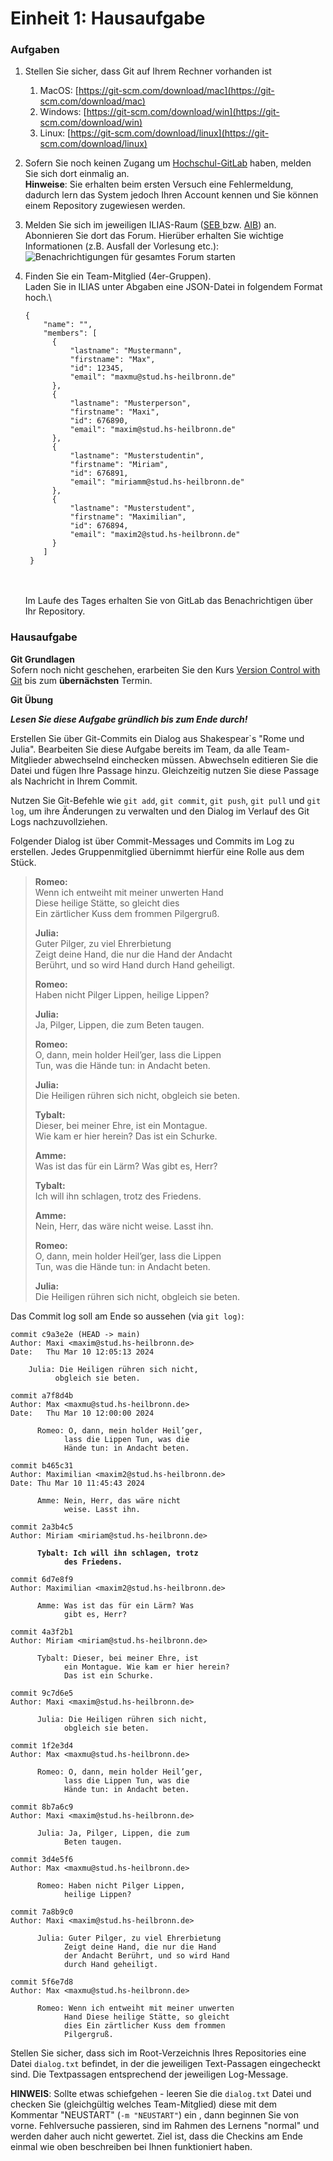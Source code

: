 # Einheit 1: Hausaufgabe

### Aufgaben

1. Stellen Sie sicher, dass Git auf Ihrem Rechner vorhanden ist
   1. MacOS: [https://git-scm.com/download/mac](https://git-scm.com/download/mac)
   2. Windows:  [https://git-scm.com/download/win](https://git-scm.com/download/win)
   3. Linux: [https://git-scm.com/download/linux](https://git-scm.com/download/linux)
2. Sofern Sie noch keinen Zugang um [Hochschul-GitLab](https://git.it.hs-heilbronn.de/) haben, melden Sie sich dort einmalig an. \
   **Hinweise**: Sie erhalten beim ersten Versuch eine Fehlermeldung, dadurch lern das System jedoch Ihren Account kennen und Sie können einem Repository zugewiesen werden.
3. Melden Sie sich im jeweiligen ILIAS-Raum ([SEB ](https://ilias.hs-heilbronn.de/ilias.php?baseClass=ilrepositorygui\&ref\_id=360705)bzw. [AIB](https://ilias.hs-heilbronn.de/ilias.php?baseClass=ilrepositorygui\&ref\_id=607216)) an. Abonnieren Sie dort das Forum. Hierüber erhalten Sie wichtige Informationen (z.B. Ausfall der Vorlesung etc.):\
   <img src="../.gitbook/assets/image.png" alt="Benachrichtigungen für gesamtes Forum starten" data-size="original">
4.  Finden Sie ein Team-Mitglied (4er-Gruppen).\
    Laden Sie in ILIAS unter Abgaben eine JSON-Datei in folgendem Format hoch.\


    ```
    {
        "name": "",
        "members": [
          {
              "lastname": "Mustermann",
              "firstname": "Max",
              "id": 12345,
              "email": "maxmu@stud.hs-heilbronn.de"
          },
          {
              "lastname": "Musterperson",
              "firstname": "Maxi",
              "id": 676890,
              "email": "maxim@stud.hs-heilbronn.de"
          },
          {
              "lastname": "Musterstudentin",
              "firstname": "Miriam",
              "id": 676891,
              "email": "miriamm@stud.hs-heilbronn.de"
          },
          {
              "lastname": "Musterstudent",
              "firstname": "Maximilian",
              "id": 676894,
              "email": "maxim2@stud.hs-heilbronn.de"
          }
        ]
     }
    ```

    \
    \
    Im Laufe des Tages erhalten Sie von GitLab das Benachrichtigen über Ihr Repository.&#x20;

### Hausaufgabe

**Git Grundlagen**\
Sofern noch nicht geschehen, erarbeiten Sie den Kurs [Version Control with Git](https://www.udacity.com/course/version-control-with-git--ud123) bis zum **übernächsten** Termin.&#x20;

**Git Übung**

_**Lesen Sie diese Aufgabe gründlich bis zum Ende durch!**_&#x20;

Erstellen Sie über Git-Commits ein Dialog aus Shakespear\`s "Rome und Julia". Bearbeiten Sie diese Aufgabe bereits im Team, da alle Team-Mitglieder abwechselnd einchecken müssen. Abwechseln editieren Sie die Datei und fügen Ihre Passage hinzu. Gleichzeitig nutzen Sie diese Passage als Nachricht in Ihrem Commit.&#x20;

Nutzen Sie Git-Befehle wie `git add`, `git commit`, `git push`, `git pull` und `git log`, um ihre Änderungen zu verwalten und den Dialog im Verlauf des Git Logs nachzuvollziehen.

Folgender Dialog ist über Commit-Messages und Commits im Log zu erstellen. Jedes Gruppenmitglied übernimmt hierfür eine Rolle aus dem Stück.&#x20;

> **Romeo:**\
> Wenn ich entweiht mit meiner unwerten Hand\
> Diese heilige Stätte, so gleicht dies\
> Ein zärtlicher Kuss dem frommen Pilgergruß.
>
> **Julia:**\
> Guter Pilger, zu viel Ehrerbietung\
> Zeigt deine Hand, die nur die Hand der Andacht\
> Berührt, und so wird Hand durch Hand geheiligt.
>
> **Romeo:**\
> Haben nicht Pilger Lippen, heilige Lippen?
>
> **Julia:**\
> Ja, Pilger, Lippen, die zum Beten taugen.
>
> **Romeo:**\
> O, dann, mein holder Heil’ger, lass die Lippen\
> Tun, was die Hände tun: in Andacht beten.
>
> **Julia:**\
> Die Heiligen rühren sich nicht, obgleich sie beten.
>
> **Tybalt:**\
> Dieser, bei meiner Ehre, ist ein Montague.\
> Wie kam er hier herein? Das ist ein Schurke.
>
> **Amme:**\
> Was ist das für ein Lärm? Was gibt es, Herr?
>
> **Tybalt:**\
> Ich will ihn schlagen, trotz des Friedens.
>
> **Amme:**\
> Nein, Herr, das wäre nicht weise. Lasst ihn.
>
> **Romeo:**\
> O, dann, mein holder Heil’ger, lass die Lippen\
> Tun, was die Hände tun: in Andacht beten.
>
> **Julia:**\
> Die Heiligen rühren sich nicht, obgleich sie beten.

Das Commit log soll am Ende so aussehen (via `git log)`:&#x20;

<pre><code>commit c9a3e2e (HEAD -> main)
Author: Maxi &#x3C;maxim@stud.hs-heilbronn.de>
Date:   Thu Mar 10 12:05:13 2024

    Julia: Die Heiligen rühren sich nicht,
          obgleich sie beten.

commit a7f8d4b
Author: Max &#x3C;maxmu@stud.hs-heilbronn.de>
Date:   Thu Mar 10 12:00:00 2024

      Romeo: O, dann, mein holder Heil’ger,
            lass die Lippen Tun, was die 
            Hände tun: in Andacht beten.

commit b465c31
Author: Maximilian &#x3C;maxim2@stud.hs-heilbronn.de>
Date: Thu Mar 10 11:45:43 2024

      Amme: Nein, Herr, das wäre nicht 
            weise. Lasst ihn.

commit 2a3b4c5
Author: Miriam &#x3C;miriam@stud.hs-heilbronn.de>
<strong>
</strong><strong>      Tybalt: Ich will ihn schlagen, trotz
</strong><strong>            des Friedens.
</strong>
commit 6d7e8f9
Author: Maximilian &#x3C;maxim2@stud.hs-heilbronn.de>

      Amme: Was ist das für ein Lärm? Was 
            gibt es, Herr?

commit 4a3f2b1
Author: Miriam &#x3C;miriam@stud.hs-heilbronn.de>

      Tybalt: Dieser, bei meiner Ehre, ist
            ein Montague. Wie kam er hier herein?
            Das ist ein Schurke.

commit 9c7d6e5
Author: Maxi &#x3C;maxim@stud.hs-heilbronn.de>

      Julia: Die Heiligen rühren sich nicht, 
            obgleich sie beten.

commit 1f2e3d4
Author: Max &#x3C;maxmu@stud.hs-heilbronn.de>

      Romeo: O, dann, mein holder Heil’ger,
            lass die Lippen Tun, was die
            Hände tun: in Andacht beten.

commit 8b7a6c9
Author: Maxi &#x3C;maxim@stud.hs-heilbronn.de>

      Julia: Ja, Pilger, Lippen, die zum 
            Beten taugen.

commit 3d4e5f6
Author: Max &#x3C;maxmu@stud.hs-heilbronn.de>

      Romeo: Haben nicht Pilger Lippen,
            heilige Lippen?

commit 7a8b9c0
Author: Maxi &#x3C;maxim@stud.hs-heilbronn.de>

      Julia: Guter Pilger, zu viel Ehrerbietung
            Zeigt deine Hand, die nur die Hand
            der Andacht Berührt, und so wird Hand
            durch Hand geheiligt.

commit 5f6e7d8
Author: Max &#x3C;maxmu@stud.hs-heilbronn.de>

      Romeo: Wenn ich entweiht mit meiner unwerten
            Hand Diese heilige Stätte, so gleicht
            dies Ein zärtlicher Kuss dem frommen
            Pilgergruß.
</code></pre>

Stellen Sie sicher, dass sich im Root-Verzeichnis Ihres Repositories eine Datei `dialog.txt` befindet, in der die jeweiligen Text-Passagen eingecheckt sind. Die Textpassagen entsprechend der jeweiligen Log-Message. &#x20;

**HINWEIS**: Sollte etwas schiefgehen - leeren Sie die `dialog.txt` Datei und checken Sie (gleichgültig welches Team-Mitglied) diese mit dem Kommentar "NEUSTART" (`-m "NEUSTART"`) ein , dann beginnen Sie von vorne. Fehlversuche passieren, sind im Rahmen des Lernens "normal" und werden daher auch nicht gewertet. Ziel ist, dass die Checkins am Ende einmal wie oben beschreiben bei Ihnen funktioniert haben.&#x20;
